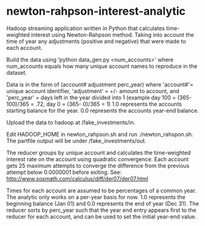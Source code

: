 newton-rahpson-interest-analytic
=================================

Hadoop streaming application written in Python that calculates time-weighted interest using Newton-Rahpson method.
Taking into account the time of year any adjustments (positive and negative) that were made to each account. 

Build the data using 'python data_gen.py <num_accounts>' where num_accounts equals how many 
unique account names to reproduce in the dataset. 

Data is in the form of (account# adjustment perc_year) where
'account#'= unique account identifier,
'adjustment' = +/- amount to account, and 
'perc_year' = days left in the year divided into 1 (example day 100 = (365-100)/365 = .72, day 0 = (365- 0)/365 = 1)
1.0 represents the accounts starting balance for the year. 
0.0 represents the accounts year-end balance. 

Upload the data to hadoop at /fake_investments/in.

Edit HADOOP_HOME in newton_rahpson.sh and run ./newton_rahspon.sh. The partfile output will be under /fake_investments/out. 

The reducer groups by unique account and calculates the time-weighted interest rate on the account using quadratic convergence. Each account gets 25 maximum attempts to converge the difference from the previous attempt below 0.0000001 before exiting. 
See: http://www.sosmath.com/calculus/diff/der07/der07.html

Times for each account are assumed to be percentages of a common year. The analytic only works on a per-year basis for now. 
1.0 represents the beginning balance (Jan 01) and 0.0 represents the end of year (Dec 31). The reducer sorts by perc_year such that
the year end entry appears first to the reducer for each account, and can be used to set the initial year-end value.
